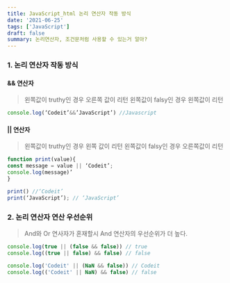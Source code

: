 ```yaml
---
title: JavaScript_html 논리 연산자 작동 방식
date: '2021-06-25'
tags: ['JavaScript']
draft: false
summary: 논리연산자, 조건문처럼 사용할 수 있는거 알아?
---
```


### 1. 논리 연산자 작동 방식

#### && 연산자

> 왼쪽값이 truthy인 경우 오른쪽 값이 리턴
> 왼쪽값이 falsy인 경우 왼쪽값이 리턴

```jsx
console.log(‘Codeit’&&’JavaScript’) //Javascript
```

#### || 연산자

> 왼쪽값이 truthy인 경우 왼쪽 값이 리턴
> 왼쪽값이 falsy인 경우 오른쪽값이 리턴

```jsx
function print(value){
const message = value || ‘Codeit’;
console.log(message)’
}

print() //‘Codeit’
print(‘JavaScript’); // ‘JavaScript’
```

### 2. 논리 연산자 연산 우선순위

> And와 Or 연사자가 혼재할시 And 연산자의 우선순위가 더 높다.

```jsx
console.log(true || (false && false)) // true
console.log((true || false) && false) // false

console.log('Codeit' || (NaN && false)) // Codeit
console.log(('Codeit' || NaN) && false) // false
```
